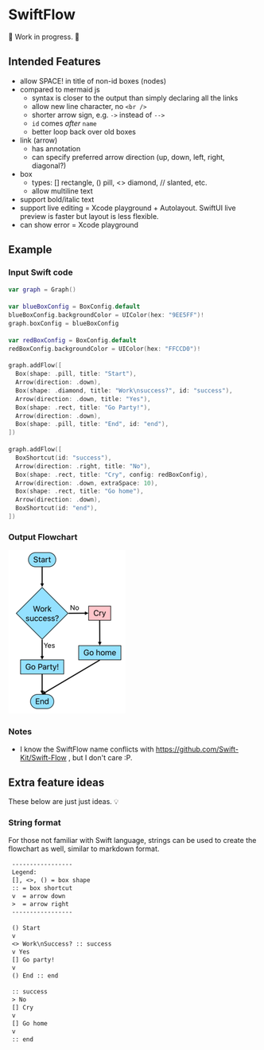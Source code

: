 # SwiftFlow
🚧 Work in progress. 🚧

## Intended Features
- allow SPACE! in title of non-id boxes (nodes)
- compared to mermaid js
  - syntax is closer to the output than simply declaring all the links
  - allow new line character, no `<br />`
  - shorter arrow sign, e.g. `->` instead of `-->`
  - `id` comes *after* `name`
  - better loop back over old boxes
- link (arrow)
  - has annotation
  - can specify preferred arrow direction (up, down, left, right, diagonal?)
- box 
  - types: [] rectangle, () pill, <> diamond, // slanted, etc.
  - allow multiline text
- support bold/italic text
- support live editing = Xcode playground + Autolayout. SwiftUI live preview is faster but layout is less flexible.
- can show error = Xcode playground

## Example

### Input Swift code
```swift
var graph = Graph()

var blueBoxConfig = BoxConfig.default
blueBoxConfig.backgroundColor = UIColor(hex: "9EE5FF")!
graph.boxConfig = blueBoxConfig

var redBoxConfig = BoxConfig.default
redBoxConfig.backgroundColor = UIColor(hex: "FFCCD0")!

graph.addFlow([
  Box(shape: .pill, title: "Start"),
  Arrow(direction: .down),
  Box(shape: .diamond, title: "Work\nsuccess?", id: "success"),
  Arrow(direction: .down, title: "Yes"),
  Box(shape: .rect, title: "Go Party!"),
  Arrow(direction: .down),
  Box(shape: .pill, title: "End", id: "end"),
])

graph.addFlow([
  BoxShortcut(id: "success"),
  Arrow(direction: .right, title: "No"),
  Box(shape: .rect, title: "Cry", config: redBoxConfig),
  Arrow(direction: .down, extraSpace: 10),
  Box(shape: .rect, title: "Go home"),
  Arrow(direction: .down),
  BoxShortcut(id: "end"),
])
```
  
### Output Flowchart
![Output](images/output2.png)

### Notes
- I know the SwiftFlow name conflicts with https://github.com/Swift-Kit/Swift-Flow , but I don't care :P.

## Extra feature ideas

These below are just just ideas. 💡

### String format

For those not familiar with Swift language, strings can be used to create the flowchart as well, similar to markdown format.

```swiftflow
 -----------------
 Legend:
 [], <>, () = box shape
 :: = box shortcut
 v  = arrow down
 >  = arrow right
 -----------------

 () Start
 v
 <> Work\nSuccess? :: success
 v Yes
 [] Go party!
 v
 () End :: end

 :: success
 > No
 [] Cry
 v
 [] Go home
 v
 :: end
```
